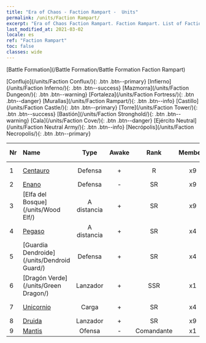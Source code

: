 ```yaml
---
title: "Era of Chaos - Faction Rampart -  Units"
permalink: /units/Faction Rampart/
excerpt: "Era of Chaos Faction Rampart. Faction Rampart. List of Faction in Era of Chaos"
last_modified_at: 2021-03-02
locale: es
ref: "Faction Rampart"
toc: false
classes: wide
---
```

  [Battle Formation](/Battle Formation/Battle Formation Faction Rampart)

 [Conflujo](/units/Faction Conflux/){: .btn .btn--primary} [Infierno](/units/Faction Inferno/){: .btn .btn--success} [Mazmorra](/units/Faction Dungeon/){: .btn .btn--warning} [Fortaleza](/units/Faction Fortress/){: .btn .btn--danger} [Murallas](/units/Faction Rampart/){: .btn .btn--info} [Castillo](/units/Faction Castle/){: .btn .btn--primary} [Torre](/units/Faction Tower/){: .btn .btn--success} [Bastión](/units/Faction Stronghold/){: .btn .btn--warning} [Cala](/units/Faction Cove/){: .btn .btn--danger} [Ejército Neutral](/units/Faction Neutral Army/){: .btn .btn--info} [Necrópolis](/units/Faction Necropolis/){: .btn .btn--primary} 

  | Nr |         Name        |   Type   | Awake |    Rank   |   Members     |  Stars  |  Attack  |     HP    | Awaken Name  |
  |:---|:--------------------|:--------:|:-----:|:---------:|:-------------:|:-------:|:--------:|:---------:|:-------------|
  | 1 | [Centauro](/units/Centaur/) | Defensa | + | R | x9 | <i class="fas fa-star"/> | 111.0 | 2691 |  Capitán Centauro  |
  | 2 | [Enano](/units/Dwarf/) | Defensa | - | SR | x9 | <i class="fas fa-star"/><i class="fas fa-star"/> | 54.6 | 1324 |   -   |
  | 3 | [Elfa del Bosque](/units/Wood Elf/) | A distancia | + | SR | x9 | <i class="fas fa-star"/><i class="fas fa-star"/> | 92.4 | 438 |  Gran Elfa  |
  | 4 | [Pegaso](/units/Pegasus/) | A distancia | + | SR | x4 | <i class="fas fa-star"/><i class="fas fa-star"/> | 195.1 | 1144 |  Pegaso Plateada  |
  | 5 | [Guardia Dendroide](/units/Dendroid Guard/) | Defensa | + | SR | x4 | <i class="fas fa-star"/><i class="fas fa-star"/> | 396.0 | 10182 |  Soldado Dendroide  |
  | 6 | [Dragón Verde](/units/Green Dragon/) | Lanzador | + | SSR | x1 | <i class="fas fa-star"/><i class="fas fa-star"/><i class="fas fa-star"/> | 1018.2 | 4525 |  Dragón Dorado  |
  | 7 | [Unicornio](/units/Unicorn/) | Carga | + | SR | x4 | <i class="fas fa-star"/><i class="fas fa-star"/> | 151.4 | 1850 |  Unicornio de Guerra  |
  | 8 | [Druida](/units/Druid/) | Lanzador | + | SR | x9 | <i class="fas fa-star"/><i class="fas fa-star"/><i class="fas fa-star"/> | 102.6 | 844 |  Archidruida  |
  | 9 | [Mantis](/units/Mantis/) | Ofensa | - | Comandante | x1 | <i class="fas fa-star"/><i class="fas fa-star"/><i class="fas fa-star"/> | 1140.4 | 6336 |   -   |
